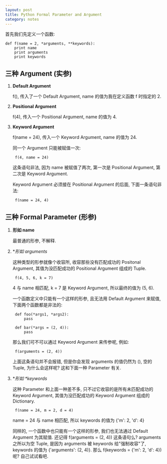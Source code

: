 ```yaml
---
layout: post
title: Python Formal Parameter and Argument
category: notes
---
```

首先我们先定义一个函数:

    def f(name = 2, *arguments, **keywords):
        print name
        print arguments
        print keywords

## 三种 Argument (实参)

1. **Default Argument**

    f(), 传入了一个 Default Argument, name 的值为我在定义函数 f 时指定的 2.

2. **Positional Argument**

    f(4), 传入一个 Positional Argument, name 的值为 4.

3. **Keyword Argument**

    f(name = 24), 传入一个 Keyword Argument, name 的值为 24.

    同一个 Argument 只能被赋值一次:

        f(4, name = 24)
    
    这条语句非法, 因为 name 被赋值了两次, 第一次是 Positional Argument, 第二次是 Keyword Argument.

    Keyword Argument 必须接在 Positional Argument 的后面, 下面一条语句非法:

        f(name = 24, 4)

## 三种 Formal Parameter (形参)

1. **形如 name**

    最普通的形参, 不解释.

2. **形如 *arguments**

    这种类型的形参就像个收容所, 收容那些没有匹配成功的 Positonal Argument, 
    其值为没匹配成功的 Positional Argument 组成的 Tuple.

        f(4, 5, 6, k = 7)

    4 与 name 相匹配, k = 7 是 Keyword Argument, 所以最终的值为 (5, 6).
    
    一个函数定义中只能有一个这样的形参, 且无法用 Default Argument 来赋值, 下面两个函数都是非法的:

        def foo(*args1, *args2):
            pass

        def bar(*args = (2, 4)):
            pass

    那么我们可不可以通过 Keyword Argument 来传参呢, 例如:

        f(arguments = (2, 4))

    上面这条语句并不会报错, 但是你会发现 arguments 的值仍然为 (), 空的 Tuple, 为什么会这样呢? 
    这和下面一种 Parameter 有关.

3. **形如 \**keywords**

    这种 Parameter 和上面一种差不多, 只不过它收容的是所有未匹配成功的 Keyword Argument, 
    其值为没匹配成功的 Keyword Argument 组成的 Dictionary.

        f(name = 24, m = 2, d = 4)

    name = 24 与 name 相匹配, 所以 keywords 的值为 {'m': 2, 'd': 4}
    
    同样的, 一个函数中也只能有一个这样的形参, 我们也无法通过 Default Argument 为其赋值.
    还记得 f(arguments = (2, 4)) 这条语句么? arguments 之所以为空 Tuple, 是因为 arguments 被 keywords 给"强制收容"了, 
    keywords 的值为 {'arguments': (2, 4)}. 那么 f(keywords = {'m': 2, 'd': 4}) 呢? 自己试试看吧.

